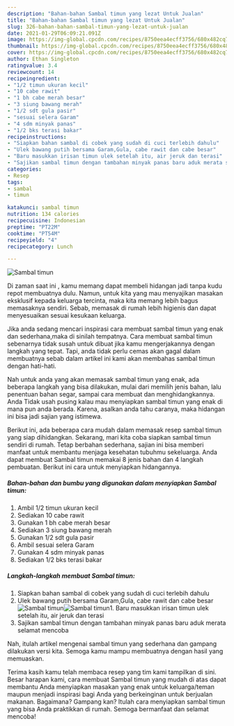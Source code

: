 ```yaml
---
description: "Bahan-bahan Sambal timun yang lezat Untuk Jualan"
title: "Bahan-bahan Sambal timun yang lezat Untuk Jualan"
slug: 326-bahan-bahan-sambal-timun-yang-lezat-untuk-jualan
date: 2021-01-29T06:09:21.091Z
image: https://img-global.cpcdn.com/recipes/8750eea4ecff3756/680x482cq70/sambal-timun-foto-resep-utama.jpg
thumbnail: https://img-global.cpcdn.com/recipes/8750eea4ecff3756/680x482cq70/sambal-timun-foto-resep-utama.jpg
cover: https://img-global.cpcdn.com/recipes/8750eea4ecff3756/680x482cq70/sambal-timun-foto-resep-utama.jpg
author: Ethan Singleton
ratingvalue: 3.4
reviewcount: 14
recipeingredient:
- "1/2 timun ukuran kecil"
- "10 cabe rawit"
- "1 bh cabe merah besar"
- "3 siung bawang merah"
- "1/2 sdt gula pasir"
- "sesuai selera Garam"
- "4 sdm minyak panas"
- "1/2 bks terasi bakar"
recipeinstructions:
- "Siapkan bahan sambal di cobek yang sudah di cuci terlebih dahulu"
- "Ulek bawang putih bersama Garam,Gula, cabe rawit dan cabe besar"
- "Baru masukkan irisan timun ulek setelah itu, air jeruk dan terasi"
- "Sajikan sambal timun dengan tambahan minyak panas baru aduk merata selamat mencoba"
categories:
- Resep
tags:
- sambal
- timun

katakunci: sambal timun 
nutrition: 134 calories
recipecuisine: Indonesian
preptime: "PT22M"
cooktime: "PT54M"
recipeyield: "4"
recipecategory: Lunch

---
```



![Sambal timun](https://img-global.cpcdn.com/recipes/8750eea4ecff3756/680x482cq70/sambal-timun-foto-resep-utama.jpg)

Di zaman  saat ini , kamu memang dapat membeli hidangan jadi tanpa kudu repot membuatnya dulu. Namun, untuk kita yang mau menyajikan masakan eksklusif kepada keluarga tercinta, maka kita memang lebih bagus memasaknya sendiri. Sebab, memasak di rumah lebih higienis dan dapat menyesuaikan sesuai kesukaan keluarga.

Jika anda sedang mencari inspirasi cara membuat sambal timun yang enak dan sederhana,maka di sinilah tempatnya. Cara membuat sambal timun  sebenarnya tidak susah untuk dibuat jika kamu mengerjakannya dengan langkah yang tepat. Tapi, anda tidak perlu cemas akan gagal dalam membuatnya 
sebab dalam artikel ini kami akan membahas sambal timun dengan hati-hati.  



Nah untuk anda yang akan memasak sambal timun yang enak, ada beberapa langkah yang bisa dilakukan, mulai dari memilih jenis bahan, lalu penentuan bahan segar, sampai cara membuat dan menghidangkannya. Anda Tidak usah pusing kalau mau menyiapkan sambal timun yang enak di mana pun anda berada. Karena, asalkan anda  tahu caranya, maka hidangan ini bisa jadi sajian yang istimewa.

Berikut ini, ada beberapa cara mudah dalam memasak resep sambal timun yang siap dihidangkan. Sekarang, mari kita coba siapkan sambal timun sendiri di rumah. Tetap berbahan sederhana, sajian ini bisa memberi manfaat untuk membantu menjaga kesehatan tubuhmu sekeluarga. Anda dapat membuat Sambal timun memakai 8 jenis bahan dan 4 langkah pembuatan. Berikut ini cara untuk menyiapkan hidangannya.

<!--inarticleads1-->

##### Bahan-bahan dan bumbu yang digunakan dalam menyiapkan Sambal timun:

1. Ambil 1/2 timun ukuran kecil
1. Sediakan 10 cabe rawit
1. Gunakan 1 bh cabe merah besar
1. Sediakan 3 siung bawang merah
1. Gunakan 1/2 sdt gula pasir
1. Ambil sesuai selera Garam
1. Gunakan 4 sdm minyak panas
1. Sediakan 1/2 bks terasi bakar




<!--inarticleads2-->

##### Langkah-langkah membuat Sambal timun:

1. Siapkan bahan sambal di cobek yang sudah di cuci terlebih dahulu
1. Ulek bawang putih bersama Garam,Gula, cabe rawit dan cabe besar
<img src="https://img-global.cpcdn.com/steps/4bdc7b6b5bdc087f/160x128cq70/sambal-timun-langkah-memasak-2-foto.jpg" alt="Sambal timun"><img src="https://img-global.cpcdn.com/steps/aa70e1b207072e32/160x128cq70/sambal-timun-langkah-memasak-2-foto.jpg" alt="Sambal timun">1. Baru masukkan irisan timun ulek setelah itu, air jeruk dan terasi
1. Sajikan sambal timun dengan tambahan minyak panas baru aduk merata selamat mencoba




Nah, itulah artikel mengenai  sambal timun  yang sederhana dan gampang dilakukan versi kita. Semoga kamu mampu membuatnya dengan hasil yang memuaskan. 

Terima kasih kamu telah membaca resep yang tim kami tampilkan di sini. Besar harapan kami, cara membuat  Sambal timun yang mudah di atas dapat membantu Anda menyiapkan masakan yang enak untuk keluarga/teman maupun menjadi inspirasi bagi Anda yang berkeinginan untuk berjualan makanan. Bagaimana? Gampang kan? Itulah cara menyiapkan sambal timun yang bisa Anda praktikkan di rumah. Semoga bermanfaat dan selamat mencoba!

